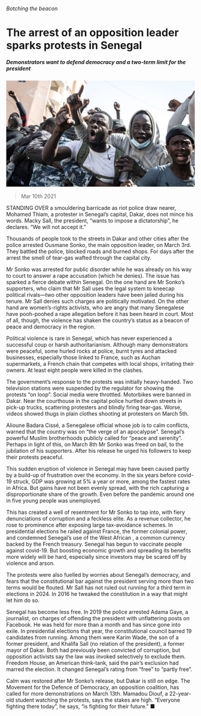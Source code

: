 ###### Botching the beacon

# The arrest of an opposition leader sparks protests in Senegal 

##### Demonstrators want to defend democracy and a two-term limit for the president 

![image](images/20210313_map002.jpg) 

> Mar 10th 2021 


STANDING OVER a smouldering barricade as riot police draw nearer, Mohamed Thiam, a protester in Senegal’s capital, Dakar, does not mince his words. Macky Sall, the president, “wants to impose a dictatorship”, he declares. “We will not accept it.”


Thousands of people took to the streets in Dakar and other cities after the police arrested Ousmane Sonko, the main opposition leader, on March 3rd. They battled the police, blocked roads and burned shops. For days after the arrest the smell of tear-gas wafted through the capital city.



Mr Sonko was arrested for public disorder while he was already on his way to court to answer a rape accusation (which he denies). The issue has sparked a fierce debate within Senegal. On the one hand are Mr Sonko’s supporters, who claim that Mr Sall uses the legal system to kneecap political rivals—two other opposition leaders have been jailed during his tenure. Mr Sall denies such charges are politically motivated. On the other hand are women’s-rights activists, who are angry that many Senegalese have pooh-poohed a rape allegation before it has been heard in court. Most of all, though, the violence has shaken the country’s status as a beacon of peace and democracy in the region.


Political violence is rare in Senegal, which has never experienced a successful coup or harsh authoritarianism. Although many demonstrators were peaceful, some hurled rocks at police, burnt tyres and attacked businesses, especially those linked to France, such as Auchan supermarkets, a French chain that competes with local shops, irritating their owners. At least eight people were killed in the clashes.


The government’s response to the protests was initially heavy-handed. Two television stations were suspended by the regulator for showing the protests “on loop”. Social media were throttled. Motorbikes were banned in Dakar. Near the courthouse in the capital police hurtled down streets in pick-up trucks, scattering protesters and blindly firing tear-gas. Worse, videos showed thugs in plain clothes shooting at protesters on March 5th.


Alioune Badara Cissé, a Senegalese official whose job is to calm conflicts, warned that the country was on “the verge of an apocalypse”. Senegal’s powerful Muslim brotherhoods publicly called for “peace and serenity”. Perhaps in light of this, on March 8th Mr Sonko was freed on bail, to the jubilation of his supporters. After his release he urged his followers to keep their protests peaceful.


This sudden eruption of violence in Senegal may have been caused partly by a build-up of frustration over the economy. In the six years before covid-19 struck, GDP was growing at 5% a year or more, among the fastest rates in Africa. But gains have not been evenly spread, with the rich capturing a disproportionate share of the growth. Even before the pandemic around one in five young people was unemployed.


This has created a well of resentment for Mr Sonko to tap into, with fiery denunciations of corruption and a feckless elite. As a revenue collector, he rose to prominence after exposing large tax-avoidance schemes. In presidential elections  he railed against France, the former colonial power, and condemned Senegal’s use of the West African , a common currency backed by the French treasury. Senegal has begun to vaccinate people against covid-19. But boosting economic growth and spreading its benefits more widely will be hard, especially since investors may be scared off by violence and arson.


The protests were also fuelled by worries about Senegal’s democracy, and fears that the constitutional bar against the president serving more than two terms would be flouted. Mr Sall has not ruled out running for a third term in elections in 2024. In 2016 he tweaked the constitution in a way that might let him do so.


Senegal has become less free. In 2019 the police arrested Adama Gaye, a journalist, on charges of offending the president with unflattering posts on Facebook. He was held for more than a month and has since gone into exile. In presidential elections that year, the constitutional council barred 19 candidates from running. Among them were Karim Wade, the son of a former president, and Khalifa Sall (no relation of the president), a former mayor of Dakar. Both had previously been convicted of corruption, but opposition activists say the law was invoked selectively to exclude them. Freedom House, an American think-tank, said the pair’s exclusion had marred the election. It changed Senegal’s rating from “free” to “partly free”.


Calm was restored after Mr Sonko’s release, but Dakar is still on edge. The Movement for the Defence of Democracy, an opposition coalition, has called for more demonstrations on March 13th. Mamadou Diouf, a 22-year-old student watching the protests, says the stakes are high. “Everyone fighting there today”, he says, “is fighting for their future.” ■

